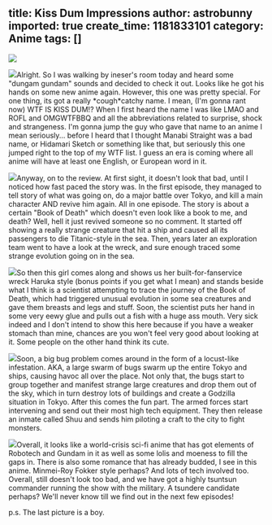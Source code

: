 title: Kiss Dum Impressions
author: astrobunny
imported: true
create_time: 1181833101
category: Anime
tags: []
---
 [![](wp-images/old/albums/random/engage.JPG)](/images/wp-images/old/albums/random/engage.JPG)  
  
 ![](wp-images/old/albums/random/girl.JPG)Alright. So I was walking by ineser's room today and heard some "dungam gundam" sounds and decided to check it out. Looks like he got his hands on some new anime again. However, this one was pretty special. For one thing, its got a really \*cough\*catchy name. I mean, (I'm gonna rant now) WTF IS KISS DUM!? When I first heard the name I was like LMAO and ROFL and OMGWTFBBQ and all the abbreviations related to surprise, shock and strangeness. I'm gonna jump the guy who gave that name to an anime I mean seriously... before I heard that I thought Manabi Straight was a bad name, or Hidamari Sketch or something like that, but seriously this one jumped right to the top of my WTF list. I guess an era is coming where all anime will have at least one English, or European word in it.<!--more-->  
  
 ![](wp-images/old/albums/random/robot.JPG)Anyway, on to the review. At first sight, it doesn't look that bad, until I noticed how fast paced the story was. In the first episode, they managed to tell story of what was going on, do a major battle over Tokyo, and kill a main character AND revive him again. All in one episode. The story is about a certain "Book of Death" which doesn't even look like a book to me, and death? Well, hell it just revived someone so no comment. It started off showing a really strange creature that hit a ship and caused all its passengers to die Titanic-style in the sea. Then, years later an exploration team went to have a look at the wreck, and sure enough traced some strange evolution going on in the sea.  
  
 ![](wp-images/old/albums/random/shu.JPG)So then this girl comes along and shows us her built-for-fanservice wreck Haruka style (bonus points if you get what I mean) and stands beside what I think is a scientist attempting to trace the journey of the Book of Death, which had triggered unusual evolution in some sea creatures and gave them breasts and legs and stuff. Soon, the scientist puts her hand in some very eewy glue and pulls out a fish with a huge ass mouth. Very sick indeed and I don't intend to show this here because if you have a weaker stomach than mine, chances are you won't feel very good about looking at it. Some people on the other hand think its cute.  
  
 ![](wp-images/old/albums/random/bakemono.JPG)Soon, a big bug problem comes around in the form of a locust-like infestation. AKA, a large swarm of bugs swarm up the entire Tokyo and ships, causing havoc all over the place. Not only that, the bugs start to group together and manifest strange large creatures and drop them out of the sky, which in turn destroy lots of buildings and create a Godzilla situation in Tokyo. After this comes the fun part. The armed forces start intervening and send out their most high tech equipment. They then release an inmate called Shuu and sends him piloting a craft to the city to fight monsters.  
  
 ![](wp-images/old/albums/random/tohn.JPG)Overall, it looks like a world-crisis sci-fi anime that has got elements of Robotech and Gundam in it as well as some lolis and moeness to fill the gaps in. There is also some romance that has already budded, I see in this anime. Minmei-Roy Fokker style perhaps? And lots of tech involved too. Overall, still doesn't look too bad, and we have got a highly tsuntsun commander running the show with the military. A tsundere candidate perhaps? We'll never know till we find out in the next few episodes!  
  
p.s. The last picture is a boy.